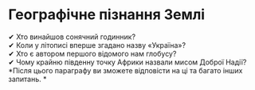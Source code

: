 # Географiчне пiзнання Землi
✔ Хто винайшов сонячний годинник?<br/>
✔ Коли у літописі вперше згадано назву «Україна»?<br/>
✔ Хто є автором першого відомого нам глобусу?<br/>
✔ Чому крайню південну точку Африки назвали мисом Доброї Надії?<br/>
*Після цього параграфу ви зможете відповісти на ці та багато інших запитань.
*